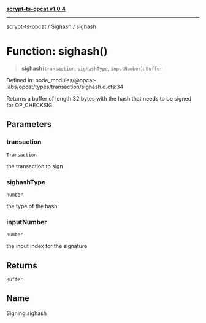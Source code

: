 [**scrypt-ts-opcat v1.0.4**](../../../README.md)

***

[scrypt-ts-opcat](../../../README.md) / [Sighash](../README.md) / sighash

# Function: sighash()

> **sighash**(`transaction`, `sighashType`, `inputNumber`): `Buffer`

Defined in: node\_modules/@opcat-labs/opcat/types/transaction/sighash.d.cts:34

Returns a buffer of length 32 bytes with the hash that needs to be signed
for OP_CHECKSIG.

## Parameters

### transaction

`Transaction`

the transaction to sign

### sighashType

`number`

the type of the hash

### inputNumber

`number`

the input index for the signature

## Returns

`Buffer`

## Name

Signing.sighash
